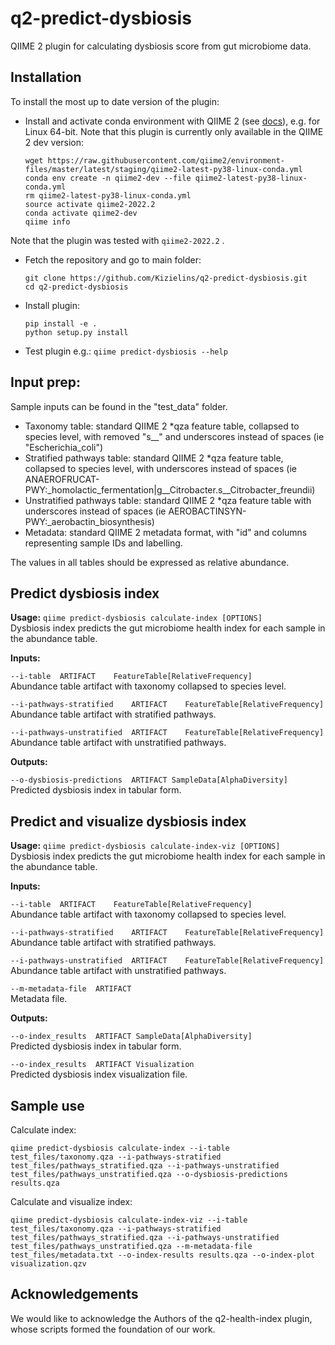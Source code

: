 # q2-predict-dysbiosis

QIIME 2 plugin for calculating dysbiosis score from gut microbiome data. 

## Installation

To install the most up to date version of the plugin:

- Install and activate conda environment with QIIME 2 (see [docs](https://docs.qiime2.org/2020.11/install/native/)), e.g. for Linux 64-bit. Note that this plugin is currently only available in the QIIME 2 dev version:
    ```
    wget https://raw.githubusercontent.com/qiime2/environment-files/master/latest/staging/qiime2-latest-py38-linux-conda.yml
    conda env create -n qiime2-dev --file qiime2-latest-py38-linux-conda.yml
    rm qiime2-latest-py38-linux-conda.yml
    source activate qiime2-2022.2
    conda activate qiime2-dev
    qiime info
    ```
Note that the plugin was tested with `qiime2-2022.2` .

- Fetch the repository and go to main folder:
    ```
    git clone https://github.com/Kizielins/q2-predict-dysbiosis.git
    cd q2-predict-dysbiosis
    ```
- Install plugin:
    ```
    pip install -e .
    python setup.py install
    ```
  
- Test plugin e.g.: `qiime predict-dysbiosis --help`

## Input prep:

Sample inputs can be found in the "test_data" folder.

- Taxonomy table: standard QIIME 2 *qza feature table, collapsed to species level, with removed "s__" and underscores instead of spaces (ie "Escherichia_coli")
- Stratified pathways table: standard QIIME 2 *qza feature table, collapsed to species level, with underscores instead of spaces (ie ANAEROFRUCAT-PWY:_homolactic_fermentation|g__Citrobacter.s__Citrobacter_freundii)
- Unstratified pathways table: standard QIIME 2 *qza feature table with underscores instead of spaces (ie AEROBACTINSYN-PWY:_aerobactin_biosynthesis)
- Metadata: standard QIIME 2 metadata format, with "id" and <custom> columns representing sample IDs and <custom> labelling.

The values in all tables should be expressed as relative abundance.

## Predict dysbiosis index
**Usage:** `qiime predict-dysbiosis calculate-index [OPTIONS]`  
Dysbiosis index predicts the gut microbiome health index for each sample in the abundance table. 

**Inputs:**  

`--i-table	ARTIFACT	FeatureTable[RelativeFrequency]`  
Abundance table artifact with taxonomy collapsed to species level.

`--i-pathways-stratified	ARTIFACT	FeatureTable[RelativeFrequency]`  
Abundance table artifact with stratified pathways.

`--i-pathways-unstratified	ARTIFACT	FeatureTable[RelativeFrequency]`  
Abundance table artifact with unstratified pathways.

**Outputs:**

`--o-dysbiosis-predictions	ARTIFACT SampleData[AlphaDiversity]`  
Predicted dysbiosis index in tabular form.

## Predict and visualize dysbiosis index

**Usage:** `qiime predict-dysbiosis calculate-index-viz [OPTIONS]`  
Dysbiosis index predicts the gut microbiome health index for each sample in the abundance table. 

**Inputs:**  

`--i-table	ARTIFACT	FeatureTable[RelativeFrequency]`  
Abundance table artifact with taxonomy collapsed to species level.

`--i-pathways-stratified	ARTIFACT	FeatureTable[RelativeFrequency]`  
Abundance table artifact with stratified pathways.

`--i-pathways-unstratified	ARTIFACT	FeatureTable[RelativeFrequency]`  
Abundance table artifact with unstratified pathways.

`--m-metadata-file	ARTIFACT`  
Metadata file.

**Outputs:**

`--o-index_results	ARTIFACT SampleData[AlphaDiversity]`  
Predicted dysbiosis index in tabular form.

`--o-index_results	ARTIFACT Visualization`  
Predicted dysbiosis index visualization file.
 
## Sample use

Calculate index: 
```
qiime predict-dysbiosis calculate-index --i-table test_files/taxonomy.qza --i-pathways-stratified test_files/pathways_stratified.qza --i-pathways-unstratified test_files/pathways_unstratified.qza --o-dysbiosis-predictions results.qza
```
Calculate and visualize index:
```
qiime predict-dysbiosis calculate-index-viz --i-table test_files/taxonomy.qza --i-pathways-stratified test_files/pathways_stratified.qza --i-pathways-unstratified test_files/pathways_unstratified.qza --m-metadata-file test_files/metadata.txt --o-index-results results.qza --o-index-plot visualization.qzv
```
## Acknowledgements

We would like to acknowledge the Authors of the q2-health-index plugin, whose scripts formed the foundation of our work. 

